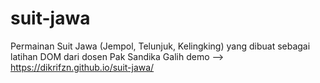 # suit-jawa
Permainan Suit Jawa (Jempol, Telunjuk, Kelingking) yang dibuat sebagai latihan DOM dari dosen Pak Sandika Galih
demo --> https://dikrifzn.github.io/suit-jawa/
